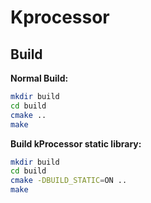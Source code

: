 # Kprocessor

## Build
**Normal Build:** 
```bash
mkdir build
cd build
cmake ..
make
```

**Build kProcessor static library:** 
```bash
mkdir build
cd build
cmake -DBUILD_STATIC=ON ..
make
```